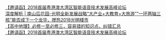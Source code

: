   
[【邀请函】2018首届粤港澳大湾区智能语音技术发展高峰论坛](http://www.dianyue.me/archives/921/n3sfzb75o5zq3a1n/)  
[深度解析 | 南山后花园-光明全新发展战略“大产业+大教育+大旅游”“一环两轴三核”能否成下一个龙华，搅热2018光明楼市](http://www.dianyue.me/archives/297/u53ut5jp8s569gk6/)  
[【高中地理】必修一至必修三，容易错的知识点，纠错汇总](http://www.dianyue.me/archives/352/nhyjowjc0zqczpbt/)  
[【邀请函】2018首届粤港澳大湾区智能语音技术发展高峰论坛](http://www.dianyue.me/archives/927/gxqc8kyxozc2gdf0/)